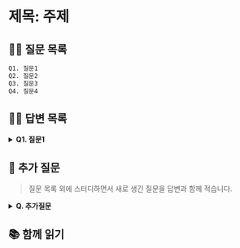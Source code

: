 # 제목: 주제

## 💁‍♂️ 질문 목록

```txt
Q1. 질문1
Q2. 질문2
Q3. 질문3
Q4. 질문4
```

## 💁‍♀️ 답변 목록

<details>
<summary><strong>Q1. 질문1</strong></summary>

답변1

</details>

## 💁 추가 질문

> 질문 목록 외에 스터디하면서 새로 생긴 질문을 답변과 함께 적습니다.

<details>
<summary><strong>Q. 추가질문 </strong></summary>

답변

</details>

## 📚 함께 읽기
